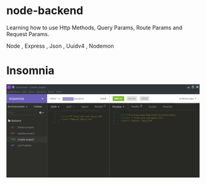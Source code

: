 # node-backend

Learning how to use Http Methods, Query Params, Route Params and Request Params.

Node , Express , Json , Uuidv4 , Nodemon


# Insomnia
![picture](screenshots/Insomnia.png)
